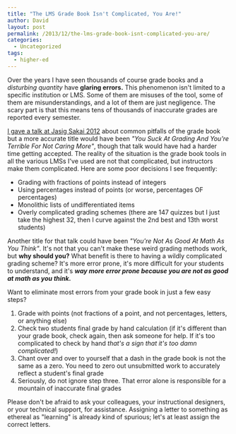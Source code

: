 ```yaml
---
title: "The LMS Grade Book Isn't Complicated, You Are!"
author: David
layout: post
permalink: /2013/12/the-lms-grade-book-isnt-complicated-you-are/
categories:
  - Uncategorized
tags:
  - higher-ed
---
```

Over the years I have seen thousands of course grade books and a *disturbing quantity* have **glaring errors.** This phenomenon isn't limited to a specific institution or LMS. Some of them are misuses of the tool, some of them are misunderstandings, and a lot of them are just negligence. The scary part is that this means tens of thousands of inaccurate grades are reported every semester.



[I gave a talk at Jasig Sakai 2012](https://speakerdeck.com/davidpaullyons/common-pitfalls-of-the-sakai-gradebook) about common pitfalls of the grade book but a more accurate title would have been *"You Suck At Grading And You're Terrible For Not Caring More"*, though that talk would have had a harder time getting accepted. The reality of the situation is the grade book tools in all the various LMSs I've used are not that complicated, but instructors make them complicated. Here are some poor decisions I see frequently:

*   Grading with fractions of points instead of integers
*   Using percentages instead of points (or worse, percentages OF percentages)
*   Monolithic lists of undifferentiated items
*   Overly complicated grading schemes (there are 147 quizzes but I just take the highest 32, then I curve against the 2nd best and 13th worst students)

Another title for that talk could have been *"You're Not As Good At Math As You Think"*. It's not that you can't make these weird grading methods work, but **why should you?** What benefit is there to having a wildly complicated grading scheme? It's more error prone, it's more difficult for your students to understand, and it's ***way more error prone because you are not as good at math as you think.***

Want to eliminate most errors from your grade book in just a few easy steps?

1.  Grade with points (not fractions of a point, and not percentages, letters, or anything else)
2.  Check two students final grade by hand calculation (if it's different than your grade book, check again, then ask someone for help. If it's too complicated to check by hand *that's a sign that it's too damn complicated!*)
3.  Chant over and over to yourself that a dash in the grade book is not the same as a zero. You need to zero out unsubmitted work to accurately reflect a student's final grade
4.  Seriously, do not ignore step three. That error alone is responsible for a mountain of inaccurate final grades

Please don't be afraid to ask your colleagues, your instructional designers, or your technical support, for assistance. Assigning a letter to something as ethereal as "learning" is already kind of spurious; let's at least assign the correct letters.


